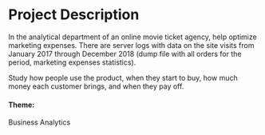 # Project Description
In the analytical department of an online movie ticket agency, help optimize marketing expenses. There are server logs with data on the site visits from January 2017 through December 2018 (dump file with all orders for the period, marketing expenses statistics).

Study how people use the product, when they start to buy, how much money each customer brings, and when they pay off.

#### Theme: 
Business Analytics
